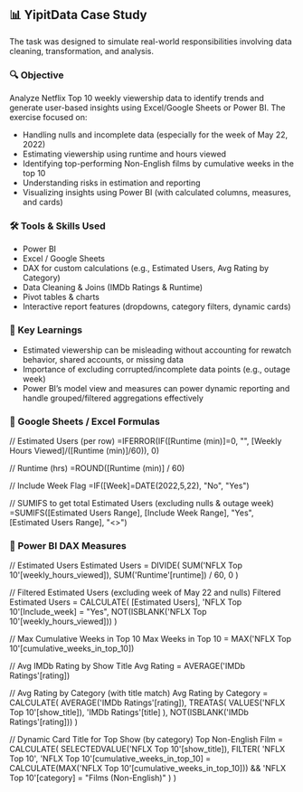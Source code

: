 ## 📊 YipitData Case Study

The task was designed to simulate real-world responsibilities involving data cleaning, transformation, and analysis.

### 🔍 Objective

Analyze Netflix Top 10 weekly viewership data to identify trends and generate user-based insights using Excel/Google Sheets or Power BI. The exercise focused on:

- Handling nulls and incomplete data (especially for the week of May 22, 2022)
- Estimating viewership using runtime and hours viewed
- Identifying top-performing Non-English films by cumulative weeks in the top 10
- Understanding risks in estimation and reporting
- Visualizing insights using Power BI (with calculated columns, measures, and cards)

### 🛠️ Tools & Skills Used

- Power BI
- Excel / Google Sheets
- DAX for custom calculations (e.g., Estimated Users, Avg Rating by Category)
- Data Cleaning & Joins (IMDb Ratings & Runtime)
- Pivot tables & charts
- Interactive report features (dropdowns, category filters, dynamic cards)

### 🧠 Key Learnings

- Estimated viewership can be misleading without accounting for rewatch behavior, shared accounts, or missing data
- Importance of excluding corrupted/incomplete data points (e.g., outage week)
- Power BI’s model view and measures can power dynamic reporting and handle grouped/filtered aggregations effectively

### 🔢 Google Sheets / Excel Formulas

// Estimated Users (per row)
=IFERROR(IF([Runtime (min)]=0, "", [Weekly Hours Viewed]/([Runtime (min)]/60)), 0)

// Runtime (hrs)
=ROUND([Runtime (min)] / 60)

// Include Week Flag
=IF([Week]=DATE(2022,5,22), "No", "Yes")

// SUMIFS to get total Estimated Users (excluding nulls & outage week)
=SUMIFS([Estimated Users Range], [Include Week Range], "Yes", [Estimated Users Range], "<>")

### 🧮 Power BI DAX Measures

// Estimated Users
Estimated Users = 
DIVIDE(
    SUM('NFLX Top 10'[weekly_hours_viewed]),
    SUM('Runtime'[runtime]) / 60,
    0
)

// Filtered Estimated Users (excluding week of May 22 and nulls)
Filtered Estimated Users = 
CALCULATE(
    [Estimated Users],
    'NFLX Top 10'[Include_week] = "Yes",
    NOT(ISBLANK('NFLX Top 10'[weekly_hours_viewed]))
)

// Max Cumulative Weeks in Top 10
Max Weeks in Top 10 = 
MAX('NFLX Top 10'[cumulative_weeks_in_top_10])

// Avg IMDb Rating by Show Title
Avg Rating = 
AVERAGE('IMDb Ratings'[rating])

// Avg Rating by Category (with title match)
Avg Rating by Category = 
CALCULATE(
    AVERAGE('IMDb Ratings'[rating]),
    TREATAS(
        VALUES('NFLX Top 10'[show_title]),
        'IMDb Ratings'[title]
    ),
    NOT(ISBLANK('IMDb Ratings'[rating]))
)

// Dynamic Card Title for Top Show (by category)
Top Non-English Film = 
CALCULATE(
    SELECTEDVALUE('NFLX Top 10'[show_title]),
    FILTER(
        'NFLX Top 10',
        'NFLX Top 10'[cumulative_weeks_in_top_10] = 
        CALCULATE(MAX('NFLX Top 10'[cumulative_weeks_in_top_10]))
            && 'NFLX Top 10'[category] = "Films (Non-English)"
    )
)
